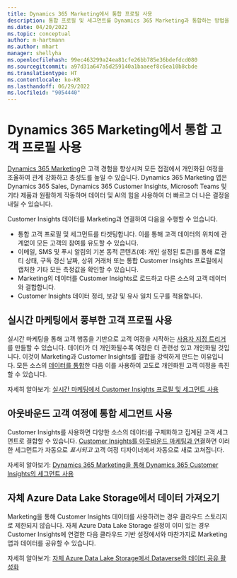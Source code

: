 ```yaml
---
title: Dynamics 365 Marketing에서 통합 프로필 사용
description: 통합 프로필 및 세그먼트를 Dynamics 365 Marketing과 통합하는 방법을 알아보십시오.
ms.date: 04/20/2022
ms.topic: conceptual
author: m-hartmann
ms.author: mhart
manager: shellyha
ms.openlocfilehash: 99ec463299a24ea81cfe26bb785e36bdefdcd080
ms.sourcegitcommit: a97d31a647a5d259140a1baaeef8c6ea10b8cbde
ms.translationtype: HT
ms.contentlocale: ko-KR
ms.lasthandoff: 06/29/2022
ms.locfileid: "9054440"
---
```

# <a name="use-unified-customer-profiles-in-dynamics-365-marketing"></a>Dynamics 365 Marketing에서 통합 고객 프로필 사용

[Dynamics 365 Marketing](/dynamics365/marketing/overview)은 고객 경험을 향상시켜 모든 접점에서 개인화된 여정을 조율하여 관계 강화하고 충성도를 높일 수 있습니다. Dynamics 365 Marketing 앱은 Dynamics 365 Sales, Dynamics 365 Customer Insights, Microsoft Teams 및 기타 제품과 원활하게 작동하며 데이터 및 AI의 힘을 사용하여 더 빠르고 더 나은 결정을 내릴 수 있습니다.

Customer Insights 데이터를 Marketing과 연결하여 다음을 수행할 수 있습니다.

- 통합 고객 프로필 및 세그먼트를 타겟팅합니다. 이를 통해 고객 데이터의 위치에 관계없이 모든 고객의 참여를 유도할 수 있습니다.
- 이메일, SMS 및 푸시 알림의 기본 동적 콘텐츠(예: 개인 설정된 토큰)를 통해 로열티 상태, 구독 갱신 날짜, 상위 거래처 또는 통합 Customer Insights 프로필에서 캡처한 기타 모든 측정값을 확인할 수 있습니다.
- Marketing의 데이터를 Customer Insights로 로드하고 다른 소스의 고객 데이터와 결합합니다.
- Customer Insights 데이터 정리, 보강 및 유사 일치 도구를 적용합니다.

## <a name="use-rich-customer-profiles-in-real-time-marketing"></a>실시간 마케팅에서 풍부한 고객 프로필 사용

실시간 마케팅을 통해 고객 행동을 기반으로 고객 여정을 시작하는 [사용자 지정 트리거](/dynamics365/marketing/real-time-marketing-custom-triggers)를 만들할 수 있습니다. 데이터가 더 개인화될수록 여정은 더 관련성 있고 개인화될 것입니다. 이것이 Marketing과 Customer Insights를 결합을 강력하게 만드는 이유입니다. 모든 소스의 [데이터를 통합](data-unification.md)한 다음 이를 사용하여 고도로 개인화된 고객 여정을 촉진할 수 있습니다.

자세히 알아보기: [실시간 마케팅에서 Customer Insights 프로필 및 세그먼트 사용](/dynamics365/marketing/real-time-marketing-ci-profile)

## <a name="use-unified-segments-with-outbound-customer-journeys"></a>아웃바운드 고객 여정에 통합 세그먼트 사용

Customer Insights를 사용하면 다양한 소스의 데이터를 구체화하고 집계된 고객 세그먼트로 결합할 수 있습니다. [Customer Insights를 아웃바운드 마케팅과 연결](export-dynamics365-marketing.md)하면 이러한 세그먼트가 자동으로 *표시되고* 고객 여정 디자이너에서 자동으로 새로 고쳐집니다.

자세히 알아보기: [Dynamics 365 Marketing을 통해 Dynamics 365 Customer Insights의 세그먼트 사용](/dynamics365/marketing/customer-insights-segments)

## <a name="pull-data-from-your-own-azure-data-lake-storage"></a>자체 Azure Data Lake Storage에서 데이터 가져오기

Marketing을 통해 Customer Insights 데이터를 사용하려는 경우 클라우드 스토리지로 제한되지 않습니다. 자체 Azure Data Lake Storage 설정이 이미 있는 경우 Customer Insights에 연결한 다음 클라우드 기반 설정에서와 마찬가지로 Marketing 앱과 데이터를 공유할 수 있습니다.

자세히 알아보기: [자체 Azure Data Lake Storage에서 Dataverse와 데이터 공유 활성화](customer-insights-dataverse.md#enable-data-sharing-with-dataverse-from-your-own-azure-data-lake-storage-preview)
